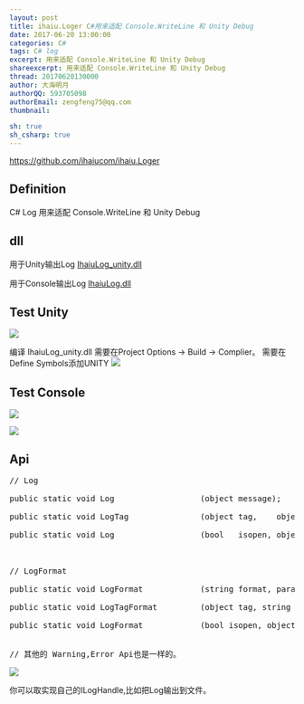 ```yaml
---
layout: post
title: ihaiu.Loger C#用来适配 Console.WriteLine 和 Unity Debug
date: 2017-06-20 13:00:00
categories: C#
tags: C# log
excerpt: 用来适配 Console.WriteLine 和 Unity Debug
shareexcerpt: 用来适配 Console.WriteLine 和 Unity Debug
thread: 20170620130000
author: 大海明月
authorQQ: 593705098
authorEmail: zengfeng75@qq.com
thumbnail: 

sh: true
sh_csharp: true
---
```



<a href="https://github.com/ihaiucom/ihaiu.Loger" target="_bank">https://github.com/ihaiucom/ihaiu.Loger</a>
<br>


<h2 class="nav1">Definition </h2>
C# Log 用来适配 Console.WriteLine 和 Unity Debug

## dll
用于Unity输出Log <a href="https://github.com/ihaiucom/ihaiu.Loger/blob/master/IhaiuLog/IhaiuLog/bin/Release/IhaiuLog_unity.dll" target="_bank">IhaiuLog_unity.dll</a> 

用于Console输出Log <a href="https://github.com/ihaiucom/ihaiu.Loger/blob/master/IhaiuLog/IhaiuLog/bin/Release/IhaiuLog.dll" target="_bank">IhaiuLog.dll</a>


<h2 class="nav1">Test Unity </h2>

![](https://github.com/ihaiucom/ihaiu.Loger/blob/master/Test/doc/ihaiu.loger_unity.jpg?raw=true) 


编译 IhaiuLog_unity.dll 需要在Project Options -> Build -> Complier。 需要在Define Symbols添加UNITY
![](https://github.com/ihaiucom/ihaiu.Loger/blob/master/Test/doc/ihaiu.loger_unity_complier.jpg?raw=true) 



<h2 class="nav1">Test Console </h2>

![](https://github.com/ihaiucom/ihaiu.Loger/blob/master/Test/doc/ihaiu.loger_console_1.png?raw=true) 


![](https://github.com/ihaiucom/ihaiu.Loger/blob/master/Test/doc/ihaiu.loger_console_2.jpg?raw=true) 



<h2 class="nav1">Api</h2>


<pre class="brush: csharp; ">
// Log

public static void Log                  (object message);

public static void LogTag               (object tag,    object message);

public static void Log                  (bool   isopen, object tag,     object message);



// LogFormat

public static void LogFormat            (string format, params object[] args);

public static void LogTagFormat         (object tag, string format, params object[] args);

public static void LogFormat            (bool isopen, object tag, string format, params object[] args);


// 其他的 Warning,Error Api也是一样的。
</pre>



![](https://github.com/ihaiucom/ihaiu.Loger/blob/master/Test/doc/ihaiu.Loger.png?raw=true) 

你可以取实现自己的ILogHandle,比如把Log输出到文件。

